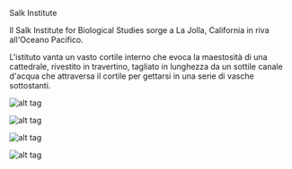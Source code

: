 Salk Institute

Il Salk Institute for Biological Studies sorge a La Jolla, California in riva all'Oceano Pacifico. 

L'istituto vanta un vasto cortile interno che evoca la maestosità di una cattedrale, rivestito in travertino, tagliato in lunghezza da un sottile canale d'acqua che attraversa il cortile per gettarsi in una serie di vasche sottostanti.


![alt tag](https://encrypted-tbn2.gstatic.com/images?q=tbn:ANd9GcRkKPEIgw3maZZKP2TmCVPtyyla00jBNZxo-mZ0IYjLVZ6Yep1ySw)


![alt tag](https://encrypted-tbn1.gstatic.com/images?q=tbn:ANd9GcRwDOBgbInognXklVUPRK4uGcZy0z6GLQMKicl9igAwRYeNXdGkbg)


![alt tag](https://encrypted-tbn3.gstatic.com/images?q=tbn:ANd9GcRCaKhMwMvJdjcQSVXZTszDaC7msmdmqmgGnHPHiwrSlhdoMEh5)


![alt tag](https://encrypted-tbn0.gstatic.com/images?q=tbn:ANd9GcRv-mN-YTfwGWumc2kITadgmO6vILd8mrMgyrKgh3yKDzN_oiwc-w)
